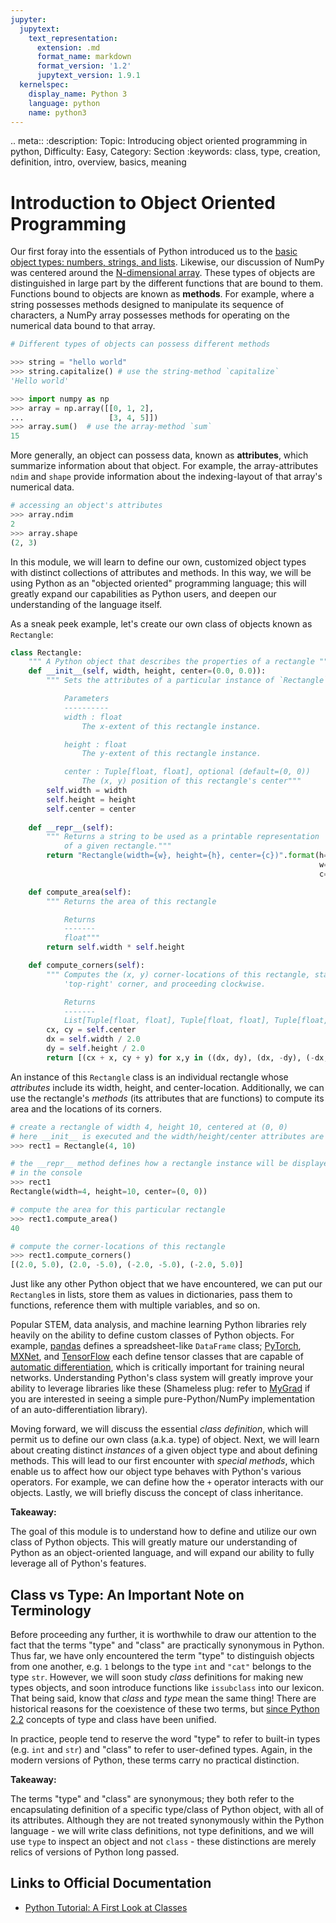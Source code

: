 ```yaml
---
jupyter:
  jupytext:
    text_representation:
      extension: .md
      format_name: markdown
      format_version: '1.2'
      jupytext_version: 1.9.1
  kernelspec:
    display_name: Python 3
    language: python
    name: python3
---
```


<!-- #raw raw_mimetype="text/restructuredtext" -->
.. meta::
   :description: Topic: Introducing object oriented programming in python, Difficulty: Easy, Category: Section
   :keywords: class, type, creation, definition, intro, overview, basics, meaning
<!-- #endraw -->

<!-- #region -->
# Introduction to Object Oriented Programming

Our first foray into the essentials of Python introduced us to the [basic object types: numbers, strings, and lists](http://www.pythonlikeyoumeanit.com/Module2_EssentialsOfPython/Basic_Objects.html). Likewise, our discussion of NumPy was centered around the [N-dimensional array](http://www.pythonlikeyoumeanit.com/Module3_IntroducingNumpy/IntroducingTheNDarray.html). These types of objects are distinguished in large part by the different functions that are bound to them. Functions bound to objects are known as **methods**. For example, where a string possesses methods designed to manipulate its sequence of characters, a NumPy array possesses methods for operating on the numerical data bound to that array.

```python
# Different types of objects can possess different methods 

>>> string = "hello world"
>>> string.capitalize() # use the string-method `capitalize`
'Hello world'

>>> import numpy as np
>>> array = np.array([[0, 1, 2],
...                   [3, 4, 5]])
>>> array.sum()  # use the array-method `sum`
15
```
<!-- #endregion -->

<!-- #region -->
More generally, an object can possess data, known as **attributes**, which summarize information about that object. For example, the array-attributes `ndim` and `shape` provide information about the indexing-layout of that array's numerical data.

```python
# accessing an object's attributes
>>> array.ndim
2
>>> array.shape
(2, 3)
```
<!-- #endregion -->

<!-- #region -->
In this module, we will learn to define our own, customized object types with distinct collections of attributes and methods. In this way, we will be using Python as an "objected oriented" programming language; this will greatly expand our capabilities as Python users, and deepen our understanding of the language itself.

As a sneak peek example, let's create our own class of objects known as `Rectangle`:

```python
class Rectangle:
    """ A Python object that describes the properties of a rectangle """
    def __init__(self, width, height, center=(0.0, 0.0)):
        """ Sets the attributes of a particular instance of `Rectangle`.

            Parameters
            ----------
            width : float
                The x-extent of this rectangle instance.

            height : float
                The y-extent of this rectangle instance.

            center : Tuple[float, float], optional (default=(0, 0))
                The (x, y) position of this rectangle's center"""
        self.width = width    
        self.height = height  
        self.center = center
    
    def __repr__(self):
        """ Returns a string to be used as a printable representation 
            of a given rectangle."""
        return "Rectangle(width={w}, height={h}, center={c})".format(h=self.height,
                                                                     w=self.width,
                                                                     c=self.center)

    def compute_area(self):
        """ Returns the area of this rectangle 

            Returns
            -------
            float"""
        return self.width * self.height

    def compute_corners(self):
        """ Computes the (x, y) corner-locations of this rectangle, starting with the
            'top-right' corner, and proceeding clockwise. 

            Returns
            -------
            List[Tuple[float, float], Tuple[float, float], Tuple[float, float], Tuple[float, float]]"""
        cx, cy = self.center
        dx = self.width / 2.0
        dy = self.height / 2.0
        return [(cx + x, cy + y) for x,y in ((dx, dy), (dx, -dy), (-dx, -dy), (-dx, dy))]
```

An instance of this `Rectangle` class is an individual rectangle whose *attributes* include its width, height, and center-location. Additionally, we can use the rectangle's *methods* (its attributes that are functions) to compute its area and the locations of its corners. 
<!-- #endregion -->

<!-- #region -->
```python
# create a rectangle of width 4, height 10, centered at (0, 0)
# here __init__ is executed and the width/height/center attributes are set
>>> rect1 = Rectangle(4, 10)  

# the __repr__ method defines how a rectangle instance will be displayed here
# in the console
>>> rect1  
Rectangle(width=4, height=10, center=(0, 0))

# compute the area for this particular rectangle
>>> rect1.compute_area()      
40

# compute the corner-locations of this rectangle
>>> rect1.compute_corners()   
[(2.0, 5.0), (2.0, -5.0), (-2.0, -5.0), (-2.0, 5.0)]
```
<!-- #endregion -->

Just like any other Python object that we have encountered, we can put our `Rectangle`s in lists, store them as values in dictionaries, pass them to functions, reference them with multiple variables, and so on.

Popular STEM, data analysis, and machine learning Python libraries rely heavily on the ability to define custom classes of Python objects. For example, [pandas](https://pandas.pydata.org/) defines a spreadsheet-like `DataFrame` class; [PyTorch](https://pytorch.org/), [MXNet](https://mxnet.incubator.apache.org/), and [TensorFlow](https://www.tensorflow.org/) each define tensor classes that are capable of [automatic differentiation](https://en.wikipedia.org/wiki/Automatic_differentiation), which is critically important for training neural networks. Understanding Python's class system will greatly improve your ability to leverage libraries like these (Shameless plug: refer to [MyGrad](https://mygrad.readthedocs.io) if you are interested in seeing a simple pure-Python/NumPy implementation of an auto-differentiation library). 

Moving forward, we will discuss the essential *class definition*, which will permit us to  define our own class (a.k.a. type) of object. Next, we will learn about creating distinct *instances* of a given object type and about defining methods. This will lead to our first encounter with *special methods*, which enable us to affect how our object type behaves with Python's various operators. For example, we can define how the `+` operator interacts with our objects. Lastly, we will briefly discuss the concept of class inheritance. 

<div class="alert alert-info">

**Takeaway:**

The goal of this module is to understand how to define and utilize our own class of Python objects. This will greatly mature our understanding of Python as an object-oriented language, and will expand our ability to fully leverage all of Python's features.  

</div>

## Class vs Type: An Important Note on Terminology
Before proceeding any further, it is worthwhile to draw our attention to the fact that the terms "type" and "class" are practically synonymous in Python. Thus far, we have only encountered the term "type" to distinguish objects from one another, e.g. `1` belongs to the type `int` and `"cat"` belongs to the type `str`. However, we will soon study *class* definitions for making new types objects, and soon introduce functions like `issubclass` into our lexicon. That being said, know that *class* and *type* mean the same thing! There are historical reasons for the coexistence of these two terms, but [since Python 2.2](https://www.python.org/download/releases/2.2/descrintro/) concepts of type and class have been unified.

In practice, people tend to reserve the word "type" to refer to built-in types (e.g. `int` and `str`) and "class" to refer to user-defined types. Again, in the modern versions of Python, these terms carry no practical distinction.


<div class="alert alert-info">

**Takeaway:**

The terms "type" and "class" are synonymous; they both refer to the encapsulating definition of a specific type/class of Python object, with all of its attributes. Although they are not treated synonymously within the Python language - we will write class definitions, not type definitions, and we will use `type` to inspect an object and not `class` - these distinctions are merely relics of versions of Python long passed.

</div>


## Links to Official Documentation

- [Python Tutorial: A First Look at Classes](https://docs.python.org/3/tutorial/classes.html#a-first-look-at-classes)
